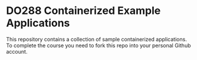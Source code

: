 # DO288 Containerized Example Applications
This repository contains a collection of sample containerized applications.  To complete the course you need to fork this repo into your personal Github account.
